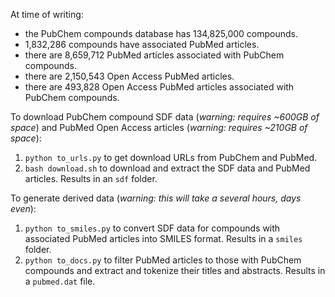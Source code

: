 At time of writing:

- the PubChem compounds database has 134,825,000 compounds.
- 1,832,286 compounds have associated PubMed articles.
- there are 8,659,712 PubMed articles associated with PubChem compounds.
- there are 2,150,543 Open Access PubMed articles.
- there are 493,828 Open Access PubMed articles associated with PubChem compounds.

To download PubChem compound SDF data (_warning: requires ~600GB of space_) and PubMed Open Access articles (_warning: requires ~210GB of space_):

1. `python to_urls.py` to get download URLs from PubChem and PubMed.
2. `bash download.sh` to download and extract the SDF data and PubMed articles. Results in an `sdf` folder.

To generate derived data (_warning: this will take a several hours, days even_):

1. `python to_smiles.py` to convert SDF data for compounds with associated PubMed articles into SMILES format. Results in a `smiles` folder.
2. `python to_docs.py` to filter PubMed articles to those with PubChem compounds and extract and tokenize their titles and abstracts. Results in a `pubmed.dat` file.